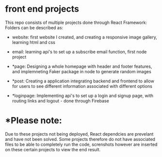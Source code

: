 # front end projects

This repo consists of multiple projects done through React Framework:
Folders can be described as:

- website: first website I created, and creating a responsive image gallery, learning html and css

- email: learning api's to set up a subscribe email function, first node project

- *page: Designing a whole homepage with header and footer features, and implemneting Faker package in node to generate random images

- *post: Creating a application integrating backend and frontend to allow for users to see different information associated with different options 
  
- *loginpage: Implementing api's to set up a login and signup page, with routing links and logout - done through Firebase

# *Please note:
Due to these projects not being deployed, React dependcies are prevelant and have not been solved. Some projects therefore do not have associated files to be able to completely run the code, screnshots however are inserted on these certain projects to view the end result.
